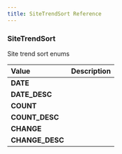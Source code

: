 ```yaml
---
title: SiteTrendSort Reference
---
```


### SiteTrendSort
Site trend sort enums
<table>
<thead>
<th align="left">Value</th>
<th align="left">Description</th>
</thead>
<tbody>
<tr>
<td valign="top"><strong>DATE</strong></td>
<td></td>
</tr>
<tr>
<td valign="top"><strong>DATE_DESC</strong></td>
<td></td>
</tr>
<tr>
<td valign="top"><strong>COUNT</strong></td>
<td></td>
</tr>
<tr>
<td valign="top"><strong>COUNT_DESC</strong></td>
<td></td>
</tr>
<tr>
<td valign="top"><strong>CHANGE</strong></td>
<td></td>
</tr>
<tr>
<td valign="top"><strong>CHANGE_DESC</strong></td>
<td></td>
</tr>
</tbody>
</table>